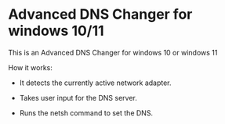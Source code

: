 # Advanced DNS Changer for windows 10/11
This is an Advanced DNS Changer for windows 10 or windows 11

How it works:
- It detects the currently active network adapter.

- Takes user input for the DNS server.

- Runs the netsh command to set the DNS.
